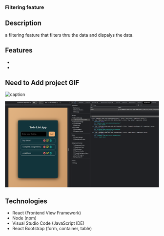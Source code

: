 ### Filtering feature

## Description
a filtering feature that filters thru the data and dispalys the data.

## Features
- 
- 

## Need to Add project GIF
![caption](img/todoapp.gif)

![alt text](https://github.com/tpemba100/todo-app/blob/master/img/7.png?raw=true)

## Technologies
- React (Frontend View Framework)
- Node (npm)
- Visual Studio Code (JavaScript IDE)
- React Bootstrap (form, container, table)
